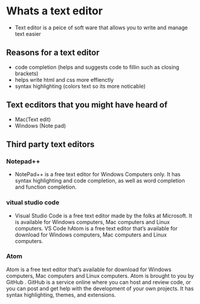 # Whats a text editor 
* Text editor is a peice of soft ware that allows you to write and manage text easier 
## Reasons for a text editor
* code completion (helps and suggests code to fillin such as closing brackets)
* helps write html and css more effienctly 
* syntax highlighting (colors text so its more noticable)
## Text ecditors that you might have heard of 
* Mac(Text edit)
* Windows (Note pad)
## Third party text editors 
### Notepad++
* NotePad++ is a free text editor for Windows Computers only.
It has syntax highlighting and code completion, as well as word completion and function completion.
### vitual studio code
* Visual Studio Code is a free text editor made by the folks at Microsoft.
It is available for Windows computers, Mac computers and Linux
computers. VS Code hAtom is a free text editor that’s available for download for Windows
computers, Mac computers and Linux computers. 
### Atom
Atom is a free text editor that’s available for download for Windows
computers, Mac computers and Linux computers. Atom is brought to
you by GitHub . GitHub is a service online where you can host and review code, or you can post and get help with the
development of your own projects. It has syntax highlighting, themes, and extensions. 

